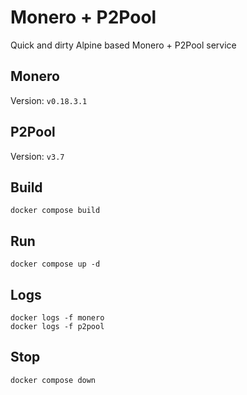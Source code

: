 # Monero + P2Pool

Quick and dirty Alpine based Monero + P2Pool service

## Monero

Version: `v0.18.3.1`

## P2Pool

Version: `v3.7`

## Build

```
docker compose build
```

## Run

```
docker compose up -d
```

## Logs

```
docker logs -f monero
docker logs -f p2pool
```

## Stop

```
docker compose down
```
